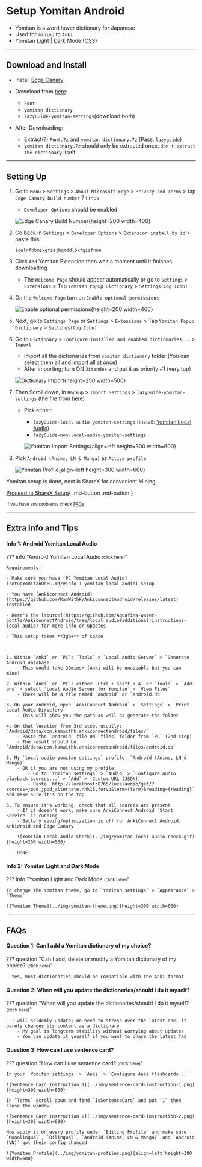 # Setup Yomitan Android

- Yomitan is a word hover dictionary for Japanese
- Used for `mining` to `Anki`
- Yomitan [Light](../img/yomitan-light.png) | [Dark](../img/yomitan-dark.png) Mode ([CSS](https://pastebin.com/T9EkQQwm))

---

## Download and Install

- Install [Edge Canary](https://play.google.com/store/apps/details?id=com.microsoft.emmx.canary)

- Download from [here](https://drive.google.com/drive/folders/1DHJ18Lk2_tVYWJ1Adhe8XByuyFBGuTr_?usp=sharing):
    - `Font`
    - `yomitan dictionary`
    - `lazyGuide-yomitan-settings`(download both)

- After Downloading:
    - Extract([?](https://www.webhostinghub.com/help/learn/website/managing-files/extract-file)) `Font.7z` and `yomitan dictionary.7z` (Pass: `lazyguide`)
    - `yomitan dictionary.7z` should only be extracted once, `don't extract the dictionary` itself

---

## Setting Up

1. Go to `Menu` > `Settings` > `About Microsoft Edge` > `Privacy and Terms` > tap `Edge Canary build number` 7 times
    - `Developer Options` should be enabled

    ![Edge Canary Build Number](../img/edge-canary-build-number.png){height=200 width=400}

2. Go back in `Settings` > `Developer Options` > `Extension install by id` > paste this:
    ```
    idelnfbbmikgfiejhgmddlbkfgiifnnn
    ```

3. Click `Add` Yomitan Extension then wait a moment until it finishes downloading
    - The `Welcome Page` should appear automatically or go to `Settings` > `Extensions` > Tap `Yomitan Popup Dictionary` > `Settings(Cog Icon)`

4. On the `Welcome Page` turn on `Enable optional permissions`

    ![Enable optional permissions](../img/enable-optional-permissions.png){height=200 width=400}

5. Next, go to `Settings Page` or `Settings` > `Extensions` > Tap `Yomitan Popup Dictionary` > `Settings(Cog Icon)`

6. Go to `Dictionary` > `Configure installed and enabled dictionaries...` > `Import`
    - Import all the dictionaries from `yomitan dictionary` folder (You can select them all and import all at once)
    - After importing; turn ON `Jitendex` and put it as priority #1 (very top)

    ![Dictionary Import](../img/yomitan-dictionary-import.png){height=250 width=500}

7. Then Scroll down, in `Backup` > `Import Settings` > `lazyGuide-yomitan-settings` (the file from [here](setupYomitanOnAndroid.md/#download-and-install))
    - Pick either:
        - `lazyGuide-local-audio-yomitan-settings` (Install: [Yomitan Local Audio](setupYomitanOnAndroid.md/#info-1-android-yomitan-local-audio))
        - `lazyGuide-non-local-audio-yomitan-settings`

        ![Yomitan Import Settings](../img/yomitan-import-settings.png){align=left height=300 width=600}

8. Pick `Android (Anime, LN & Manga)` as `Active profile`

    ![Yomitan Profile](../img/yomitan-profile-android.png){align=left height=300 width=600}

Yomitan setup is done, next is ShareX for convenient Mining

[Proceed to ShareX Setup](setupShareX.md){ .md-button .md-button }

<small>If you have any problems check [FAQs](setupYomitanOnAndroid.md/#faqs)</small>

---

## Extra Info and Tips

#### Info 1: Android Yomitan Local Audio

??? info "Android Yomitan Local Audio <small>(click here)</small>"

    Requirements:
    
    - Make sure you have [PC Yomitan Local Audio](setupYomitanOnPC.md/#info-1-yomitan-local-audio) setup

    - You have [Ankiconnect Android](https://github.com/KamWithK/AnkiconnectAndroid/releases/latest) installed

    - Here's the [source](https://github.com/Aquafina-water-bottle/AnkiconnectAndroid/tree/local_audio#additional-instructions-local-audio) for more info or updates

    - This setup takes **3gb+** of space

    ---

    1. Within `Anki` on `PC`: `Tools` > `Local Audio Server` > `Generate Android database`
        - This would take 30mins+ (Anki will be unuseable but you can mine)
    
    2. Within `Anki` on `PC`: either `Ctrl + Shift + A` or `Tools` > `Add-ons` > select `Local Audio Server for Yomitan` > `View Files`
        - There will be a file named `android` or `android.db`

    3. On your android, open `AnkiConnect Android` > `Settings` > `Print Local Audio Directory`
        - This will show you the path as well as generate the folder
    
    4. On that location from 3rd step, usually: `Android/data/com.kamwithk.ankiconnectandroid/files/`
        - Paste the `android` file ON `files` folder from `PC` (2nd step)
        - The result should be: `Android/data/com.kamwithk.ankiconnectandroid/files/android.db`
    
    5. My `local-audio-yomitan-settings` profile: `Android (Anime, LN & Manga)`
        - OR if you are not using my profile:
            - Go to `Yomitan settings` > `Audio` > `Configure audio playback sources...` > `Add` > `Custom URL (JSON)`
            - Paste `http://localhost:8765/localaudio/get/?sources=jpod,jpod_alternate,nhk16,forvo&term={term}&reading={reading}` and make sure it's on the top
    
    6. To ensure it's working, check that all sources are present
        - If it doesn't work, make sure AnkiConnect Android `Start Service` is running
        - Battery saving/optimization is off for AnkiConnect Android, Ankidroid and Edge Canary

        ![Yomitan Local Audio Check](../img/yomitan-local-audio-check.gif){height=250 width=500}

        DONE!

#### Info 2: Yomitan Light and Dark Mode

??? info "Yomitan Light and Dark Mode <small>(click here)</small>"

    To change the Yomitan theme, go to `Yomitan settings` > `Appearance` > `Theme`

    ![Yomitan Theme](../img/yomitan-theme.png){height=300 width=600}

---

## FAQs

#### Question 1: Can I add a Yomitan dictionary of my choice?

??? question "Can I add, delete or modify a Yomitan dictionary of my choice? <small>(click here)</small>"

    - Yes, most dictionaries should be compatible with the Anki format

#### Question 2: When will you update the dictionaries/should I do it myself?

??? question "When will you update the dictionaries/should I do it myself? <small>(click here)</small>"

    - I will seldomly update; no need to stress over the latest one; it barely changes its content as a dictionary
        - My goal is longterm stability without worrying about updates
        - You can update it youself if you want to chase the latest fad

#### Question 3: How can I use sentence card?

??? question "How can I use sentence card? <small>(click here)</small>"

    In your `Yomitan settings` > `Anki` > `Configure Anki flashcards...`

    ![Sentence Card Instruction 1](../img/sentence-card-instruction-1.png){height=300 width=600}
    
    In `Terms` scroll down and find `IsSentenceCard` and put `1` then close the window

    ![Sentence Card Instruction 2](../img/sentence-card-instruction-2.png){height=300 width=600}

    Now apply it on every profile under `Editing Profile` and make sure `Monolingual`, `Bilingual`, `Android (Anime, LN & Manga)` and `Android (VN)` got their config changed

    ![Yomitan Profile](../img/yomitan-profiles.png){align=left height=300 width=600}
